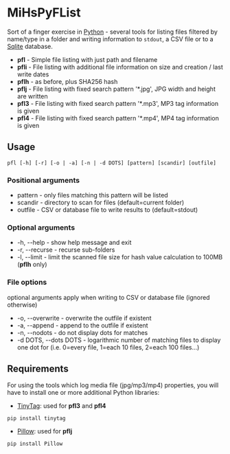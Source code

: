 # MiHsPyFList
Sort of a finger exercise in [Python](https://www.python.org) - several tools for listing files filtered by name/type in a folder and writing information to `stdout`, a CSV file or to a [Sqlite](https://www.sqlite.org) database.
* **pfl** - Simple file listing with just path and filename
* **pfli** - File listing with additional file information on size and creation / last write dates
* **pflh** - as before, plus SHA256 hash
* **pflj** - File listing with fixed search pattern '*.jpg', JPG width and height are written
* **pfl3** - File listing with fixed search pattern '*.mp3', MP3 tag information is given
* **pfl4** - File listing with fixed search pattern '*.mp4', MP4 tag information is given

## Usage
```pfl [-h] [-r] [-o | -a] [-n | -d DOTS] [pattern] [scandir] [outfile]```
### Positional arguments
  * pattern - only files matching this pattern will be listed
  * scandir - directory to scan for files (default=current folder)
  * outfile - CSV or database file to write results to (default=stdout)

### Optional arguments
  * -h, --help - show help message and exit
  * -r, --recurse - recurse sub-folders
  * -l, --limit - limit the scanned file size for hash value calculation to 100MB (**pflh** only)

### File options
  optional arguments apply when writing to CSV or database file (ignored otherwise)
  * -o, --overwrite - overwrite the outfile if existent
  * -a, --append - append to the outfile if existent
  * -n, --nodots - do not display dots for matches
  * -d DOTS, --dots DOTS - logarithmic number of matching files to display one dot for (i.e. 0=every file, 1=each 10 files, 2=each 100 files...)

## Requirements
For using the tools which log media file (jpg/mp3/mp4) properties, you will have to install one or more additional Python libraries:
* [TinyTag](https://pypi.org/project/tinytag/): used for **pfl3** and **pfl4**
```
pip install tinytag
```
* [Pillow](https://pillow.readthedocs.io/en/stable/installation.html): used for **pflj**
```
pip install Pillow
```
